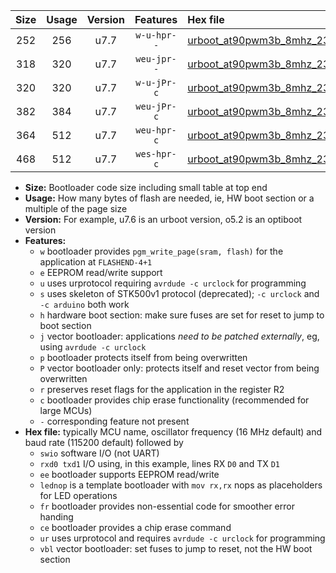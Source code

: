 |Size|Usage|Version|Features|Hex file|
|:-:|:-:|:-:|:-:|:--|
|252|256|u7.7|`w-u-hpr--`|[urboot_at90pwm3b_8mhz_230400bps_swio_rxd4_txd3_ur.hex](https://raw.githubusercontent.com/stefanrueger/urboot.hex/main/mcus/at90pwm3b/fcpu_8mhz/230400_bps/urboot_at90pwm3b_8mhz_230400bps_swio_rxd4_txd3_ur.hex)|
|318|320|u7.7|`weu-jpr--`|[urboot_at90pwm3b_8mhz_230400bps_swio_rxd4_txd3_ee_ur_vbl.hex](https://raw.githubusercontent.com/stefanrueger/urboot.hex/main/mcus/at90pwm3b/fcpu_8mhz/230400_bps/urboot_at90pwm3b_8mhz_230400bps_swio_rxd4_txd3_ee_ur_vbl.hex)|
|320|320|u7.7|`w-u-jPr-c`|[urboot_at90pwm3b_8mhz_230400bps_swio_rxd4_txd3_lednop_fr_ce_ur_vbl.hex](https://raw.githubusercontent.com/stefanrueger/urboot.hex/main/mcus/at90pwm3b/fcpu_8mhz/230400_bps/urboot_at90pwm3b_8mhz_230400bps_swio_rxd4_txd3_lednop_fr_ce_ur_vbl.hex)|
|382|384|u7.7|`weu-jPr-c`|[urboot_at90pwm3b_8mhz_230400bps_swio_rxd4_txd3_ee_lednop_fr_ce_ur_vbl.hex](https://raw.githubusercontent.com/stefanrueger/urboot.hex/main/mcus/at90pwm3b/fcpu_8mhz/230400_bps/urboot_at90pwm3b_8mhz_230400bps_swio_rxd4_txd3_ee_lednop_fr_ce_ur_vbl.hex)|
|364|512|u7.7|`weu-hpr-c`|[urboot_at90pwm3b_8mhz_230400bps_swio_rxd4_txd3_ee_lednop_fr_ce_ur.hex](https://raw.githubusercontent.com/stefanrueger/urboot.hex/main/mcus/at90pwm3b/fcpu_8mhz/230400_bps/urboot_at90pwm3b_8mhz_230400bps_swio_rxd4_txd3_ee_lednop_fr_ce_ur.hex)|
|468|512|u7.7|`wes-hpr-c`|[urboot_at90pwm3b_8mhz_230400bps_swio_rxd4_txd3_ee_lednop_fr_ce.hex](https://raw.githubusercontent.com/stefanrueger/urboot.hex/main/mcus/at90pwm3b/fcpu_8mhz/230400_bps/urboot_at90pwm3b_8mhz_230400bps_swio_rxd4_txd3_ee_lednop_fr_ce.hex)|

- **Size:** Bootloader code size including small table at top end
- **Usage:** How many bytes of flash are needed, ie, HW boot section or a multiple of the page size
- **Version:** For example, u7.6 is an urboot version, o5.2 is an optiboot version
- **Features:**
  + `w` bootloader provides `pgm_write_page(sram, flash)` for the application at `FLASHEND-4+1`
  + `e` EEPROM read/write support
  + `u` uses urprotocol requiring `avrdude -c urclock` for programming
  + `s` uses skeleton of STK500v1 protocol (deprecated); `-c urclock` and `-c arduino` both work
  + `h` hardware boot section: make sure fuses are set for reset to jump to boot section
  + `j` vector bootloader: applications *need to be patched externally*, eg, using `avrdude -c urclock`
  + `p` bootloader protects itself from being overwritten
  + `P` vector bootloader only: protects itself and reset vector from being overwritten
  + `r` preserves reset flags for the application in the register R2
  + `c` bootloader provides chip erase functionality (recommended for large MCUs)
  + `-` corresponding feature not present
- **Hex file:** typically MCU name, oscillator frequency (16 MHz default) and baud rate (115200 default) followed by
  + `swio` software I/O (not UART)
  + `rxd0 txd1` I/O using, in this example, lines RX `D0` and TX `D1`
  + `ee` bootloader supports EEPROM read/write
  + `lednop` is a template bootloader with `mov rx,rx` nops as placeholders for LED operations
  + `fr` bootloader provides non-essential code for smoother error handing
  + `ce` bootloader provides a chip erase command
  + `ur` uses urprotocol and requires `avrdude -c urclock` for programming
  + `vbl` vector bootloader: set fuses to jump to reset, not the HW boot section
